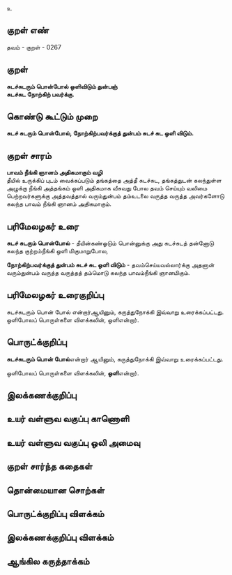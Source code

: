 உ

## குறள் எண் 

தவம் - குறள் - 0267  

## குறள் 

**சுடச்சுடரும் பொன்போல் ஒளிவிடும் துன்பஞ்  
சுடச்சுட நோற்கிற் பவர்க்கு.**

## கொண்டு கூட்டும் முறை

**சுடச் சுடரும் பொன்போல், நோற்கிற்பவர்க்குத் துன்பம் சுடச் சுட ஒளி விடும்.**

## குறள் சாரம் 

**பாவம் நீங்கி ஞானம் அதிகமாகும் வழி**  
தீயில் உருக்கிப் புடம் வைக்கப்படும் தங்கத்தை அத்தீ சுடச்சுட, தங்கத்துடன் கலந்துள்ள அழுக்கு நீங்கி அத்தங்கம் ஒளி அதிகமாக வீசுவது போல தவம் செய்யும் வலிமை பெற்றவர்களுக்கு அத்தவத்தால் வரும்துன்பம் தம்உடலை வருத்த வருத்த அவர்களோடு கலந்த பாவம் நீங்கி ஞானம் அதிகமாகும்.  

## பரிமேலழகர் உரை

**சுடச் சுடரும் பொன்போல்** - தீயின்கண்ஓடும் பொன்னுக்கு அது சுடச்சுடத் தன்னோடு கலந்த குற்றம்நீங்கி ஒளி மிகுமாறுபோல,  

**நோற்கிற்பவர்க்குத் துன்பம் சுடச் சுட ஒளி விடும்** - தவம்செய்யவல்லார்க்கு அதனான் வரும்துன்பம் வருத்த வருத்தத் தம்மொடு கலந்த பாவம்நீங்கி ஞானமிகும்.    

## பரிமேலழகர் உரைகுறிப்பு   

சுடச்சுடரும் பொன் போல் என்றார்ஆயினும், கருத்துநோக்கி இவ்வாறு உரைக்கப்பட்டது.   
ஒளிபோலப் பொருள்களை விளக்கலின், ஒளிஎன்றார்.  

## பொருட்க்குறிப்பு 

**சுடச்சுடரும் பொன் போல்**என்றார் ஆயினும், கருத்துநோக்கி இவ்வாறு உரைக்கப்பட்டது.  

ஒளிபோலப் பொருள்களை விளக்கலின், **ஒளி**என்றார்.  

## இலக்கணக்குறிப்பு  


## உயர் வள்ளுவ வகுப்பு காணொளி


## உயர் வள்ளுவ வகுப்பு ஒலி அமைவு 

 
## குறள் சார்ந்த கதைகள் 


## தொன்மையான சொற்கள்


## பொருட்க்குறிப்பு விளக்கம்


## இலக்கணக்குறிப்பு விளக்கம்


## ஆங்கில கருத்தாக்கம் 


